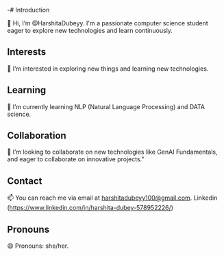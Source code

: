 -# Introduction

👋 Hi, I’m @HarshitaDubeyy. I'm a passionate computer science student eager to explore new technologies and learn continuously.

## Interests
👀 I’m interested in exploring new things and learning new technologies.

## Learning
🌱 I’m currently learning NLP (Natural Language Processing) and DATA science.

## Collaboration
💞️ I’m looking to collaborate on new technologies like GenAI Fundamentals, and eager to collaborate on innovative projects."

## Contact
📫 You can reach me via email at [harshitadubeyy100@gmail.com](mailto:harshitadubeyy100@gmail.com).
Linkedin (https://www.linkedin.com/in/harshita-dubey-578952226/)


## Pronouns
😄 Pronouns: she/her.

<!---
HarshitaDubeyy/HarshitaDubeyy is a ✨ special ✨ repository because its `README.md` (this file) appears on your GitHub profile.
You can click the Preview link to take a look at your changes.
--->

